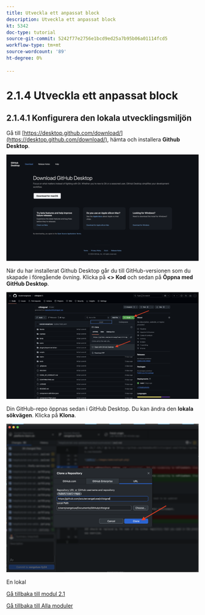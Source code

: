 ```yaml
---
title: Utveckla ett anpassat block
description: Utveckla ett anpassat block
kt: 5342
doc-type: tutorial
source-git-commit: 5242f77e2756e1bcd9ed25a7b95b06a01114fcd5
workflow-type: tm+mt
source-wordcount: '89'
ht-degree: 0%

---
```


# 2.1.4 Utveckla ett anpassat block

## 2.1.4.1 Konfigurera den lokala utvecklingsmiljön

Gå till [https://desktop.github.com/download/](https://desktop.github.com/download/), hämta och installera **Github Desktop**.

![Blockera](./images/block1.png)

När du har installerat Github Desktop går du till GitHub-versionen som du skapade i föregående övning. Klicka på **&lt;> Kod** och sedan på **Öppna med GitHub Desktop**.

![Blockera](./images/block2.png)

Din GitHub-repo öppnas sedan i GitHub Desktop. Du kan ändra den **lokala sökvägen**. Klicka på **Klona**.

![Blockera](./images/block3.png)

En lokal


[Gå tillbaka till modul 2.1](./aemcs.md)

[Gå tillbaka till Alla moduler](./../../../overview.md)
